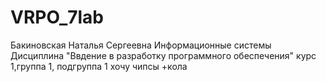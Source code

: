 # VRPO_7lab
Бакиновская
Наталья
Сергеевна
Информационные системы
Дисциплина "Ввдение в разработку программного обеспечения"
курс 1,группа 1, подгруппа 1
хочу чипсы
+кола